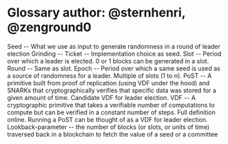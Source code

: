 Glossary
author: @sternhenri, @zenground0
=====

Seed -- What we use as input to generate randomness in a round of leader election
Grinding --
Ticket -- Implementation choice as seed.
Slot -- Period over which a leader is elected. 0 or 1 blocks can be generated in a slot.
Round -- Same as slot.
Epoch -- Period over which a same seed is used as a source of randomness for a leader. Multiple of slots (1 to n).
PoST -- A primitive built from proof of replication (using VDF under the hood) and SNARKs that cryptographically verifies that specific data was stored for a given amount of time.
Candidate VDF for leader election.
VDF -- A cryptographic primitive that takes a verifiable number of computations to compute but can be verified in a constant number of steps.  Full definition online. 
Running a PoST can be thought of as a VDF for leader election.
Lookback-parameter -- the number of blocks (or slots, or units of time) traversed back in a blockchain to fetch the value of a seed or a committee